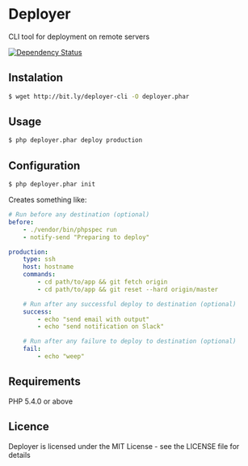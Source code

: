 # Deployer

CLI tool for deployment on remote servers

[![Dependency Status](https://www.versioneye.com/user/projects/559730ce6166340022000006/badge.svg?style=flat)](https://www.versioneye.com/user/projects/559730ce6166340022000006)

## Instalation

```bash
$ wget http://bit.ly/deployer-cli -O deployer.phar
```

## Usage

```bash
$ php deployer.phar deploy production
```

## Configuration

```bash
$ php deployer.phar init
```

Creates something like:

```yaml
# Run before any destination (optional)
before:
    - ./vendor/bin/phpspec run
    - notify-send "Preparing to deploy"

production:
    type: ssh
    host: hostname
    commands:
        - cd path/to/app && git fetch origin
        - cd path/to/app && git reset --hard origin/master

    # Run after any successful deploy to destination (optional)
    success:
        - echo "send email with output"
        - echo "send notification on Slack"

    # Run after any failure to deploy to destination (optional)
    fail:
        - echo "weep"
```

## Requirements

PHP 5.4.0 or above 

## Licence

Deployer is licensed under the MIT License - see the LICENSE file for details
